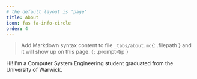```yaml
---
# the default layout is 'page'
title: About
icon: fas fa-info-circle
order: 4
---
```


> Add Markdown syntax content to file `_tabs/about.md`{: .filepath } and it will show up on this page.
{: .prompt-tip }

Hi! I'm a Computer System Engineering student graduated from the University of Warwick. 
